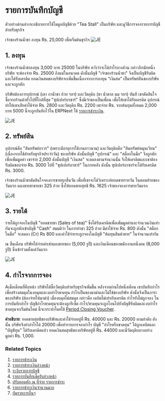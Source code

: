<!-- add-breadcrumbs -->
# รายการบันทึกบัญชี

ตัวอย่างด้านล่างจะอธิบายการใช้โมดูลบัญชีด้วย "Tea Stall" เป็นบริษัท และดูวิธีการจองรายการบัญชีสำหรับธุรกิจ

 เจ้าของร้านน้ำชา ลงทุน Rs. 25,000 เพื่อเริ่มต้นธุรกิจ
![JE](/docs/assets/img/accounts/je-1.png)

## 1. ลงทุน
เจ้าของร้านน้ำชาลงทุน 3,000 บาท 25000 ในบริษัท หวังว่าจะได้กำไรบางส่วน กล่าวอีกนัยหนึ่ง บริษัท จะต้องจ่าย Rs. 25000 ถึงแม่ในอนาคต ดังนั้นบัญชี "เจ้าของร้านน้ำชา" จึงเป็นบัญชีรับผิดและได้รับเครดิต ยอดเงินสดของบริษัทจะเพิ่มขึ้นเนื่องจากการลงทุน “เงินสด” เป็นทรัพย์สินของบริษัทและจะถูกหัก

บริษัทต้องการอุปกรณ์ (เตา กาน้ำชา ถ้วย ฯลฯ) และวัตถุดิบ (ชา น้ำตาล นม ฯลฯ) ทันที เขาตัดสินใจซื้อจากร้านค้าทั่วไปที่ใกล้ที่สุด "ซุปเปอร์บาซาร์" ซึ่งมีเจ้าของเป็นเพื่อน เพื่อให้เขาได้รับเครดิต อุปกรณ์ทำให้เขาเสียค่าใช้จ่าย Rs. 2800 และวัตถุดิบ Rs. 2200 เขาจ่าย Rs. จากต้นทุนทั้งหมด 2,000 บาท 5000 นี้จะถูกบันทึกไว้ใน ERPNext ใช้ [รายการชำระเงิน](/docs/user/manual/th/accounts/payment-entry).

![JE](/docs/assets/img/accounts/je-2.png)

## 2. ทรัพย์สิน

อุปกรณ์คือ "สินทรัพย์ถาวร" (เพราะมีอายุการใช้งานยาวนาน) และวัตถุดิบคือ "สินทรัพย์หมุนเวียน" (เนื่องจากใช้สำหรับธุรกิจประจำวัน) ของบริษัท ดังนั้นบัญชี "อุปกรณ์" และ "สต็อกในมือ" จึงถูกหักเพื่อเพิ่มมูลค่า เขาจ่าย 2,000 ดังนั้นบัญชี "เงินสด" จะลดลงตามจำนวนนั้น จึงให้เครดิตและเขาต้องรับผิดชอบจ่าย Rs. 3000 ไปที่ "ซุปเปอร์บาซาร์" ในภายหลัง ดังนั้น ซุปเปอร์บาซาร์จะได้รับเครดิต Rs. 3000.

เจ้าของร้านน้ำชาตัดสินใจจองการขายทุกสิ้นวัน เพื่อที่เขาจะได้วิเคราะห์ยอดขายรายวัน ในตอนท้ายของวันแรก แผงขายชาขายชา 325 ถ้วย ซึ่งให้ยอดขายสุทธิ Rs. 1625 เจ้าของจองการขายวันแรก

![JE](/docs/assets/img/accounts/si-1.png)

## 3. รายได้

รายได้ถูกจองในบัญชี "ยอดขายชา (Sales of tea)" ซึ่งได้รับเครดิตเพื่อเพิ่มมูลค่าและจำนวนเงินเท่ากันจะถูกหักเข้าบัญชี "Cash" สมมติว่า ในการทำชา 325 ถ้วย มีค่าใช้จ่าย Rs. 800 ดังนั้น "สต็อกในมือ" จะลดลง (Cr) Rs 800 และค่าใช้จ่ายจะถูกจองในบัญชี "ต้นทุนสินค้าขาย" ในจำนวนเท่ากัน

ณ สิ้นเดือน บริษัทได้จ่ายค่าเช่าแผงขายของ (5,000 รูปี) และเงินเดือนของพนักงานหนึ่งคน (8,000 รูปี) ซึ่งเข้าร่วมตั้งแต่วันแรก

![JE](/docs/assets/img/accounts/je-3.png)

## 4. กำไรจากการจอง

Aเมื่อเดือนที่คืบหน้า บริษัทได้ซื้อวัตถุดิบสำหรับธุรกิจเพิ่มขึ้น หลังจากผ่านไปหนึ่งเดือน เขาบันทึกกำไรเพื่อสร้างสมดุลในงบดุลและงบกำไรขาดทุน กำไรเป็นของมาม่าและไม่ใช่ของบริษัท ดังนั้นจึงเป็นภาระของบริษัท (ต้องจ่ายให้มาม่า) เมื่องบดุลไม่สมดุล กล่าวคือ เดบิตไม่เท่ากับเครดิต กำไรยังไม่ถูกจอง ในการบันทึกกำไร บัญชีกำไรขาดทุนจะต้องถูกรีเซ็ต กำไร/ขาดทุนจะถูกโอนไปยังบัญชีรับผิดและงบกำไรขาดทุนจะเริ่มต้นใหม่ นี้จะกระทำโดยใช้ [Period Closing Voucher](/docs/user/manual/th/accounts/period-closing-voucher).

**คำอธิบาย**: ยอดขายสุทธิของบริษัทและค่าใช้จ่ายอยู่ที่ Rs. 40000 และ Rs. 20000 ตามลำดับ ดังนั้น บริษัทจึงทำกำไรได้ 20000 เพื่อทำรายการจองกำไร บัญชี "กำไรหรือขาดทุน" ได้ถูกเดบิตและ "บัญชีทุน" ได้รับเครดิตแล้ว ยอดเงินสดสุทธิของบริษัทอยู่ที่ Rs. 44000 และมีวัตถุดิบบางอย่างมูลค่า Rs. 1,000.

### Related Topics
1. [รายการชำระเงิน](/docs/user/manual/th/accounts/payment-entry)
1. [รายการชำระเงินล่วงหน้า](/docs/user/manual/th/accounts/advance-payment-entry)
1. [ระงับรายการบัญชี](/docs/user/manual/th/accounts/articles/freeze-accounting-entries)
1. [รายการบันทึกเช็ครับล่วงหน้า](/docs/user/manual/th/accounts/articles/post-dated-cheque-entry)
1. [ปรับยอดหัก ณ ที่จ่าย รายการชำระ](/docs/user/manual/th/accounts/articles/adjust-withhold-amount-payment-entry)
1. [รายการชำระเงินจำนวนมาก](/docs/user/manual/th/accounts/articles/bulk-payment-entry)
1. [ปุ่มรายการอื่นๆ](/docs/user/manual/th/accounts/articles/difference-entry-button)
